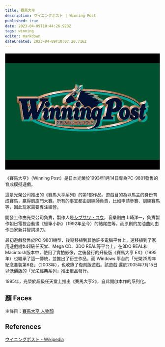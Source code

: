 ```yaml
---
title: 賽馬大亨
description: ウイニングポスト | Winning Post
published: true
date: 2023-04-09T10:44:26.923Z
tags: winning
editor: markdown
dateCreated: 2023-04-09T10:07:20.716Z
---
```


![Title](/assets/games/winning/winning_dos_jp_title.png)

《賽馬大亨》（Winning Post）是日本光榮於1993年1月14日專為PC-9801發售的育成模擬遊戲。

這是光榮公司推出的《賽馬大亨系列》的第1部作品。遊戲目的為以馬主的身份育成賽馬，贏得凱旋門大賽。所有的事宜都由訓練師負責，比如申請參賽、訓練賽馬等，因此玩家需要專注經營。

開發工作由光榮公司負責，製作人是[シブサワ・コウ]()，音樂則由山崎洋一，負責製作朝日電視台動畫《蠟筆小新》（1992年至今）的結尾曲等，而原創的加油曲則由作曲家新井智詞操刀。

最初遊戲發售於PC-9801機型，後期移植到其他許多電腦平台上，還移植到了家用遊戲機如超級任天堂、Mega CD、3DO REAL等平台上。在3DO REAL和Macintosh版本中，使用了實拍影像，之後發行的升級版《賽馬大亨 EX》（1995年）也繼承了這一傳統，並推出了衍生作品。而 Windows 平台的「光榮25周年紀念套裝第6卷」（2003年），也收錄了復刻版遊戲。該遊戲 還於2005年7月15日以低價版的「光栄經典系列」推出單品發行。

1995年，光榮於超級任天堂上推出《賽馬大亨2》，自此開啟本作的系列化。

## 顏 Faces

主條目：[賽馬大亨 人物顏](/遊戲/賽馬大亨/人物顏)

## References

[ウイニングポスト \- Wikipedia](https://ja.wikipedia.org/wiki/%E3%82%A6%E3%82%A4%E3%83%8B%E3%83%B3%E3%82%B0%E3%83%9D%E3%82%B9%E3%83%88)
